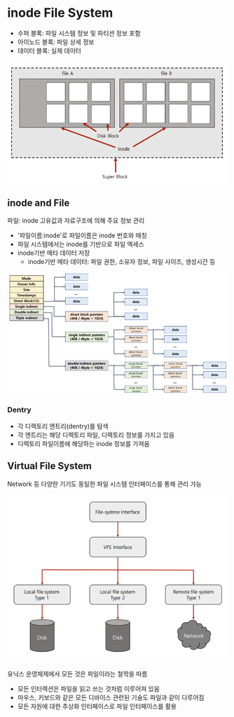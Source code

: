 # inode File System

- 수퍼 블록: 파일 시스템 정보 및 파티션 정보 포함
- 아이노드 블록: 파일 상세 정보
- 데이터 블록: 실제 데이터

![inode file system](../images/ch6-2_inode_file_system.png)



## inode and File

파일: inode 고유값과 자료구조에 의해 주요 정보 관리

- '파일이름:inode'로 파일이름은 inode 번호와 매칭
- 파일 시스템에서는 inode를 기반으로 파일 엑세스
- inode기반 메타 데이터 저장
  - inode기반 메타 데이터: 파일 권한, 소유자 정보, 파일 사이즈, 생성시간  등

![inode and file](../images/ch6-2_inode_and_file.png)

### Dentry

- 각 디렉토리 엔트리(dentry)를 탐색
- 각 엔트리는 해당 디렉토리 파일, 디렉토리 정보를 가지고 있음
- 디렉토리 파일이름에 해당하는 inode 정보를 가져옴



## Virtual File System

Network 등 다양한 기기도 동일한 파일 시스템 인터페이스를 통해 관리 가능

![virtual file system](../images/ch6-2_virtual_file_system.png)

유닉스 운영체제에서 모든 것은 파일이라는 철학을 따름

- 모든 인터렉션은 파일을 읽고 쓰는 것처럼 이루어져 있음
- 마우스, 키보드와 같은 모든 디바이스 관련된 기술도 파일과 같이 다루어짐
- 모든 자원에 대한 추상화 인터페이스로 파일 인터페이스를 활용